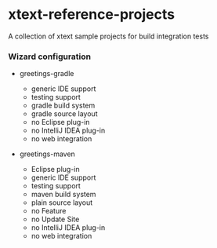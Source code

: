 # xtext-reference-projects
A collection of xtext sample projects for build integration tests

### Wizard configuration

- greetings-gradle
  - generic IDE support
  - testing support
  - gradle build system
  - gradle source layout
  - no Eclipse plug-in
  - no IntelliJ IDEA plug-in
  - no web integration

- greetings-maven
  - Eclipse plug-in
  - generic IDE support
  - testing support
  - maven build system
  - plain source layout
  - no Feature
  - no Update Site
  - no IntelliJ IDEA plug-in
  - no web integration